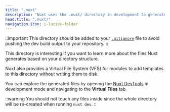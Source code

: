 ```yaml
---
title: ".nuxt"
description: "Nuxt uses the .nuxt/ directory in development to generate your Vue application."
head.title: ".nuxt/"
navigation.icon: i-lucide-folder
---
```


::important
This directory should be added to your [`.gitignore`](/docs/guide/directory-structure/gitignore) file to avoid pushing the dev build output to your repository.
::

This directory is interesting if you want to learn more about the files Nuxt generates based on your directory structure.

Nuxt also provides a Virtual File System (VFS) for modules to add templates to this directory without writing them to disk.

You can explore the generated files by opening the [Nuxt DevTools](https://devtools.nuxt.com) in development mode and navigating to the **Virtual Files** tab.

::warning
You should not touch any files inside since the whole directory will be re-created when running ``nuxt dev``.
::
